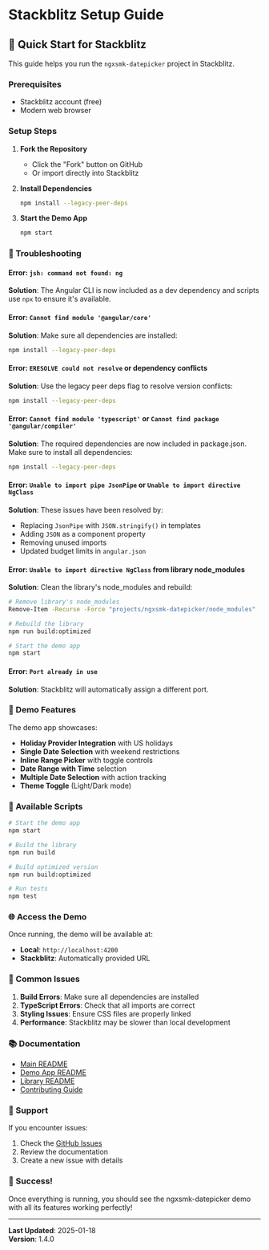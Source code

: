 # Stackblitz Setup Guide

## 🚀 Quick Start for Stackblitz

This guide helps you run the `ngxsmk-datepicker` project in Stackblitz.

### Prerequisites

- Stackblitz account (free)
- Modern web browser

### Setup Steps

1. **Fork the Repository**
   - Click the "Fork" button on GitHub
   - Or import directly into Stackblitz

2. **Install Dependencies**
   ```bash
   npm install --legacy-peer-deps
   ```

3. **Start the Demo App**
   ```bash
   npm start
   ```

### 🔧 Troubleshooting

#### Error: `jsh: command not found: ng`

**Solution**: The Angular CLI is now included as a dev dependency and scripts use `npx` to ensure it's available.

#### Error: `Cannot find module '@angular/core'`

**Solution**: Make sure all dependencies are installed:
```bash
npm install --legacy-peer-deps
```

#### Error: `ERESOLVE could not resolve` or dependency conflicts

**Solution**: Use the legacy peer deps flag to resolve version conflicts:
```bash
npm install --legacy-peer-deps
```

#### Error: `Cannot find module 'typescript'` or `Cannot find package '@angular/compiler'`

**Solution**: The required dependencies are now included in package.json. Make sure to install all dependencies:
```bash
npm install --legacy-peer-deps
```

#### Error: `Unable to import pipe JsonPipe` or `Unable to import directive NgClass`

**Solution**: These issues have been resolved by:
- Replacing `JsonPipe` with `JSON.stringify()` in templates
- Adding `JSON` as a component property
- Removing unused imports
- Updated budget limits in `angular.json`

#### Error: `Unable to import directive NgClass` from library node_modules

**Solution**: Clean the library's node_modules and rebuild:
```bash
# Remove library's node_modules
Remove-Item -Recurse -Force "projects/ngxsmk-datepicker/node_modules"

# Rebuild the library
npm run build:optimized

# Start the demo app
npm start
```

#### Error: `Port already in use`

**Solution**: Stackblitz will automatically assign a different port.

### 📱 Demo Features

The demo app showcases:

- **Holiday Provider Integration** with US holidays
- **Single Date Selection** with weekend restrictions  
- **Inline Range Picker** with toggle controls
- **Date Range with Time** selection
- **Multiple Date Selection** with action tracking
- **Theme Toggle** (Light/Dark mode)

### 🎯 Available Scripts

```bash
# Start the demo app
npm start

# Build the library
npm run build

# Build optimized version
npm run build:optimized

# Run tests
npm test
```

### 🌐 Access the Demo

Once running, the demo will be available at:
- **Local**: `http://localhost:4200`
- **Stackblitz**: Automatically provided URL

### 🐛 Common Issues

1. **Build Errors**: Make sure all dependencies are installed
2. **TypeScript Errors**: Check that all imports are correct
3. **Styling Issues**: Ensure CSS files are properly linked
4. **Performance**: Stackblitz may be slower than local development

### 📚 Documentation

- [Main README](README.md)
- [Demo App README](projects/demo-app/README.md)
- [Library README](projects/ngxsmk-datepicker/README.md)
- [Contributing Guide](CONTRIBUTING.md)

### 🤝 Support

If you encounter issues:

1. Check the [GitHub Issues](https://github.com/toozuuu/ngxsmk-datepicker/issues)
2. Review the documentation
3. Create a new issue with details

### 🎉 Success!

Once everything is running, you should see the ngxsmk-datepicker demo with all its features working perfectly!

---

**Last Updated**: 2025-01-18  
**Version**: 1.4.0
